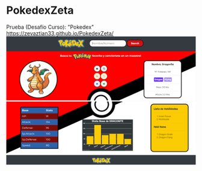 # PokedexZeta
Prueba (Desafío Curso): "Pokedex"
https://zevaztian33.github.io/PokedexZeta/
<img src="./assets/img/imagen de muestra 1.png">
<img src="./assets/img/imagen de muestra 2.png">